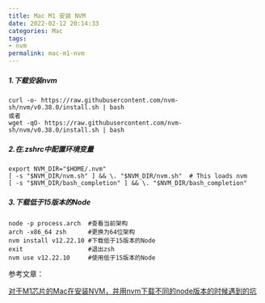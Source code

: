 ```yaml
---
title: Mac M1 安装 NVM
date: 2022-02-12 20:14:33
categories: Mac
tags:
- nvm
permalink: mac-m1-nvm
---
```

##### 1.下载安装nvm
```shell
curl -o- https://raw.githubusercontent.com/nvm-sh/nvm/v0.38.0/install.sh | bash
或者
wget -qO- https://raw.githubusercontent.com/nvm-sh/nvm/v0.38.0/install.sh | bash
```

##### 2.在.zshrc中配置环境变量
```shell
export NVM_DIR="$HOME/.nvm"
[ -s "$NVM_DIR/nvm.sh" ] && \. "$NVM_DIR/nvm.sh"  # This loads nvm
[ -s "$NVM_DIR/bash_completion" ] && \. "$NVM_DIR/bash_completion"
```
<!--more-->

##### 3.下载低于15版本的Node
```shell
node -p process.arch  #查看当前架构
arch -x86_64 zsh      #更换为64位架构
nvm install v12.22.10 #下载低于15版本的Node
exit                  #退出zsh
nvm use v12.22.10     #使用低于15版本的Node
```
参考文章：


[对于M1芯片的Mac在安装NVM，并用nvm下载不同的node版本的时候遇到的坑](https://juejin.cn/post/7002566911456182303)
